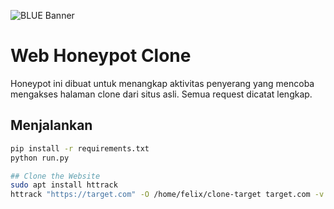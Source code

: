 ![BLUE Banner](https://media0.giphy.com/media/v1.Y2lkPTc5MGI3NjExNm9meTN4c2Fjb290M3k0YmRreHQ4Y3IzOHZydWlkMncxdG91cjNhZSZlcD12MV9pbnRlcm5hbF9naWZfYnlfaWQmY3Q9Zw/FjfeL5TcB1y70dkT4p/giphy.gif)
# Web Honeypot Clone

Honeypot ini dibuat untuk menangkap aktivitas penyerang yang mencoba mengakses halaman clone dari situs asli. Semua request dicatat lengkap.

## Menjalankan
```bash
pip install -r requirements.txt
python run.py

## Clone the Website
sudo apt install httrack
httrack "https://target.com" -O /home/felix/clone-target target.com -v  
